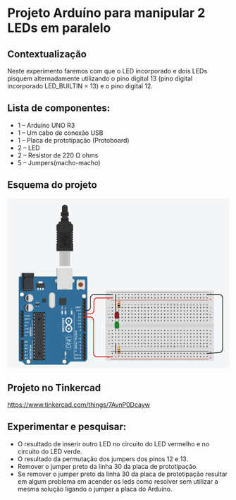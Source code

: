 # Projeto Arduíno para manipular 2 LEDs em paralelo

## Contextualização

Neste experimento faremos  com que o LED incorporado e dois LEDs pisquem alternadamente utilizando o pino digital 13 (pino digital incorporado LED_BUILTIN = 13) e o pino digital 12.

## Lista de componentes:

- 1 – Arduíno UNO R3
- 1 – Um cabo de conexão USB
- 1 – Placa de prototipação (Protoboard)
- 2 – LED
- 2 – Resistor de 220 Ω ohms
- 5 – Jumpers(macho-macho)

## Esquema do projeto

![Esquema do projeto](Arduino_manipulando_dois_LEDs_em_paralelo.png)

## Projeto no Tinkercad

https://www.tinkercad.com/things/7AvnP0Dcayw

## Experimentar e pesquisar:

- O resultado de inserir outro LED no circuito do LED vermelho e no circuito do LED verde.
- O resultado da permutação dos jumpers dos pinos 12 e 13.
- Remover o jumper preto da linha 30 da placa de prototipação.
- Se remover o jumper preto da linha 30 da placa de prototipação resultar em algum problema em acender os leds como resolver sem utilizar a mesma solução ligando o jumper a placa do Arduíno.
